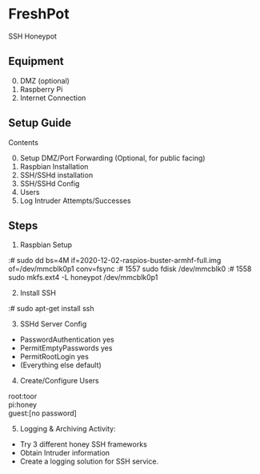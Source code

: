 # FreshPot
SSH Honeypot

Equipment
---------

0. DMZ (optional)
1. Raspberry Pi
2. Internet Connection


Setup Guide
-----------

Contents

0. Setup DMZ/Port Forwarding (Optional, for public facing)
1. Raspbian Installation
2. SSH/SSHd installation
3. SSH/SSHd Config
4. Users
5. Log Intruder Attempts/Successes



Steps
-----

1. Raspbian Setup

:# sudo dd bs=4M if=2020-12-02-raspios-buster-armhf-full.img of=/dev/mmcblk0p1 conv=fsync
:# 1557  sudo fdisk /dev/mmcblk0
:# 1558  sudo mkfs.ext4  -L honeypot /dev/mmcblk0p1


2. Install SSH

:# sudo apt-get install ssh


3. SSHd Server Config

- PasswordAuthentication yes
- PermitEmptyPasswords yes
- PermitRootLogin yes
- (Everything else default)

4.  Create/Configure Users

root:toor<br>
pi:honey<br>
guest:[no password]<br>

5. Logging & Archiving Activity:

- Try 3 different honey SSH frameworks
- Obtain Intruder information
- Create a logging solution for SSH service.
